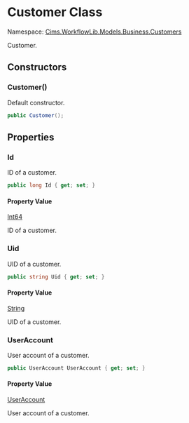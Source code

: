 # Customer Class

Namespace: [Cims.WorkflowLib.Models.Business.Customers](Cims.WorkflowLib.Models.Business.Customers.md)

Customer. 

## Constructors

### Customer()

Default constructor.

```C#
public Customer();
```

## Properties 

### Id

ID of a customer.

```C#
public long Id { get; set; }
```

#### Property Value

[Int64](https://learn.microsoft.com/en-us/dotnet/api/system.int64)

ID of a customer.

### Uid

UID of a customer.

```C#
public string Uid { get; set; }
```

#### Property Value

[String](https://learn.microsoft.com/en-us/dotnet/api/system.string)

UID of a customer.

### UserAccount

User account of a customer.

```C#
public UserAccount UserAccount { get; set; }
```

#### Property Value

[UserAccount](../InformationSystem/UserAccount.md)

User account of a customer.
